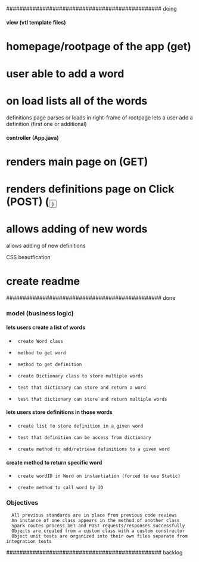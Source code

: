 ############################################### doing

#### view (vtl template files)

#  homepage/rootpage of the app (get)
#    user able to add a word
#    on load lists all of the words

  definitions page
    parses or loads in right-frame of rootpage
    lets a user add a definition (first one or additional)

#### controller (App.java)

#  renders main page on (GET)
#  renders definitions page on Click (POST) (<button value=$word>)
#  allows adding of new words
  allows adding of new definitions


  CSS beautfication


#  create readme


############################################### done

### model (business logic)

####   lets users create a list of words
-      create Word class
-      method to get word
-      method to get definition
-      create Dictionary class to store multiple words
-      test that dictionary can store and return a word
-      test that dictionary can store and return multiple words

####   lets users store definitions in those words
-      create list to store definition in a given word
-      test that definition can be access from dictionary
-      create method to add/retrieve definitions to a given word

####   create method to return specific word
-      create wordID in Word on instantiation (forced to use Static)
-      create method to call word by ID

###  Objectives
      All previous standards are in place from previous code reviews
      An instance of one class appears in the method of another class
      Spark routes process GET and POST requests/responses successfully
      Objects are created from a custom class with a custom constructor
      Object unit tests are organized into their own files separate from integration tests

############################################### backlog
